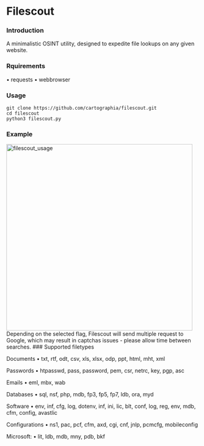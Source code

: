 # Filescout

### Introduction
A minimalistic OSINT utility, designed to expedite file lookups on any given website.

### Rquirements
• requests
• webbrowser

### Usage
```
git clone https://github.com/cartographia/filescout.git
cd filescout
python3 filescout.py
```

### Example
<img width="487" alt="filescout_usage" src="https://user-images.githubusercontent.com/83586282/137083690-4461f584-f344-4c25-bbb2-f83cb41ba131.png">
Depending on the selected flag, Filescout will send multiple request to Google, which may result in captchas issues - please allow time between searches.
### Supported filetypes

Documents
• txt, rtf, odt, csv, xls, xlsx, odp, ppt, html, mht, xml

Passwords
• htpasswd, pass, password, pem, csr, netrc, key, pgp, asc

Emails 
• eml, mbx, wab

Databases
• sql, nsf, php, mdb, fp3, fp5, fp7, ldb, ora, myd

Software 
• env, inf, cfg, log, dotenv, inf, ini, lic, blt, conf, log, reg, env, mdb, cfm, config, avastlic

Configurations
• ns1, pac, pcf, cfm, axd, cgi, cnf, jnlp, pcmcfg, mobileconfig

Microsoft:
• lit, ldb, mdb, mny, pdb, bkf
